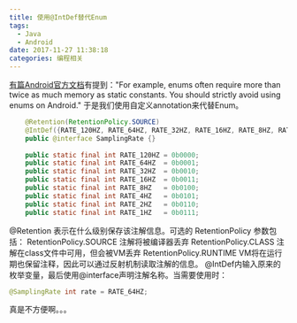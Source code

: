 ```yaml
---
title: 使用@IntDef替代Enum
tags:
  - Java
  - Android
date: 2017-11-27 11:38:18
categories: 编程相关
---
```

  [有篇Android官方文档](https://developer.android.com/topic/performance/memory.html#Overhead)有提到："For example, enums often require more than twice as much memory as static constants. You should strictly avoid using enums on Android." 于是我们使用自定义annotation来代替Enum。
<!--more-->
```java
    @Retention(RetentionPolicy.SOURCE)
    @IntDef({RATE_120HZ, RATE_64HZ, RATE_32HZ, RATE_16HZ, RATE_8HZ, RATE_4HZ, RATE_2HZ, RATE_1HZ})
    public @interface SamplingRate {}
    
    public static final int RATE_120HZ = 0b0000;
    public static final int RATE_64HZ  = 0b0001;
    public static final int RATE_32HZ  = 0b0010;
    public static final int RATE_16HZ  = 0b0011;
    public static final int RATE_8HZ   = 0b0100;
    public static final int RATE_4HZ   = 0b0101;
    public static final int RATE_2HZ   = 0b0110;
    public static final int RATE_1HZ   = 0b0111;
```
@Retention 表示在什么级别保存该注解信息。可选的 RetentionPolicy 参数包括： 
    RetentionPolicy.SOURCE 注解将被编译器丢弃
    RetentionPolicy.CLASS 注解在class文件中可用，但会被VM丢弃
    RetentionPolicy.RUNTIME VM将在运行期也保留注释，因此可以通过反射机制读取注解的信息。
@IntDef内输入原来的枚举变量，最后使用@interface声明注解名称。当需要使用时：
```java
@SamplingRate int rate = RATE_64HZ;
```
真是不方便啊。。。